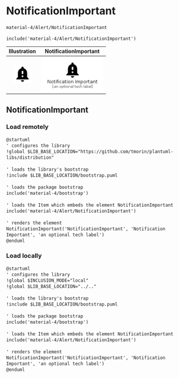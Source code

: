 # NotificationImportant


```text
material-4/Alert/NotificationImportant
```

```text
include('material-4/Alert/NotificationImportant')
```



| Illustration | NotificationImportant |
| :---: | :---: |
| ![illustration for Illustration](../../material-4/Alert/NotificationImportant.png) | ![illustration for NotificationImportant](../../material-4/Alert/NotificationImportant.Local.png) |




## NotificationImportant

### Load remotely
```plantuml
@startuml
' configures the library
!global $LIB_BASE_LOCATION="https://github.com/tmorin/plantuml-libs/distribution"

' loads the library's bootstrap
!include $LIB_BASE_LOCATION/bootstrap.puml

' loads the package bootstrap
include('material-4/bootstrap')

' loads the Item which embeds the element NotificationImportant
include('material-4/Alert/NotificationImportant')

' renders the element
NotificationImportant('NotificationImportant', 'Notification Important', 'an optional tech label')
@enduml
```

### Load locally
```plantuml
@startuml
' configures the library
!global $INCLUSION_MODE="local"
!global $LIB_BASE_LOCATION="../.."

' loads the library's bootstrap
!include $LIB_BASE_LOCATION/bootstrap.puml

' loads the package bootstrap
include('material-4/bootstrap')

' loads the Item which embeds the element NotificationImportant
include('material-4/Alert/NotificationImportant')

' renders the element
NotificationImportant('NotificationImportant', 'Notification Important', 'an optional tech label')
@enduml
```

